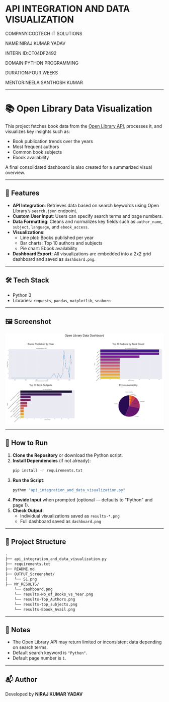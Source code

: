 # API INTEGRATION AND DATA VISUALIZATION

COMPANY:CODTECH IT SOLUTIONS

NAME:NIRAJ KUMAR YADAV

INTERN ID:CT04DF2492

DOMAIN:PYTHON PROGRAMMING

DURATION:FOUR WEEKS

MENTOR:NEELA SANTHOSH KUMAR

---

# 📚 Open Library Data Visualization

This project fetches book data from the [Open Library API](https://openlibrary.org/developers/api), processes it, and visualizes key insights such as:

- Book publication trends over the years  
- Most frequent authors  
- Common book subjects  
- Ebook availability  

A final consolidated dashboard is also created for a summarized visual overview.

---

## 🔧 Features

- **API Integration**: Retrieves data based on search keywords using Open Library’s `search.json` endpoint.
- **Custom User Input**: Users can specify search terms and page numbers.
- **Data Formatting**: Cleans and normalizes key fields such as `author_name`, `subject`, `language`, and `ebook_access`.
- **Visualizations**:
  - Line plot: Books published per year
  - Bar charts: Top 10 authors and subjects
  - Pie chart: Ebook availability
- **Dashboard Export**: All visualizations are embedded into a 2x2 grid dashboard and saved as `dashboard.png`.

---

## 🛠️ Tech Stack

- Python 3
- Libraries: `requests`, `pandas`, `matplotlib`, `seaborn`

---

## 🖼️ Screenshot

![Screenshot](OUTPUT_Screenshot/S1.png)

---

## 📝 How to Run

1. **Clone the Repository** or download the Python script.
2. **Install Dependencies** (if not already):
   ```bash
   pip install -r requirements.txt
   ```
3. **Run the Script**:
   ```bash
   python "api_integration_and_data_visualization.py"
   ```
4. **Provide Input** when prompted (optional — defaults to "Python" and page 1).
5. **Check Output**:
   - Individual visualizations saved as `results-*.png`
   - Full dashboard saved as `dashboard.png`

---

## 📁 Project Structure

```
.
├── api_integration_and_data_visualization.py
├── requirements.txt
├── README.md
├── OUTPUT_Screenshot/            
│   └── S1.png
├── MY_RESULTS/            
    └── dashboard.png
    └── results-No_of_Books_vs_Year.png
    └── results-Top_Authors.png
    └── results-top_subjects.png
    └── results-Ebook_Avail.png
```

---

## 📌 Notes

- The Open Library API may return limited or inconsistent data depending on search terms.
- Default search keyword is `"Python"`.
- Default page number is `1`.

---

## 📬 Author

Developed by **NIRAJ KUMAR YADAV**